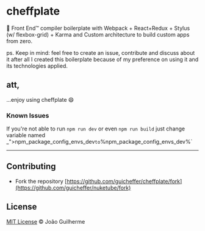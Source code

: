 # cheffplate
:beginner: Front End™ compiler boilerplate with Webpack + React+Redux + Stylus (w/ flexbox-grid) + Karma and Custom architecture to build custom apps from zero.

ps. Keep in mind: feel free to create an issue, contribute and discuss about it after all I created this boilerplate because of my preference on using it and its technologies applied.

att,
---
...enjoy using cheffplate :smile:

### Known Issues
If you're not able to run ```npm run dev``` or even ```npm run build``` just change variable named _"$>%"_ `$npm_package_config_envs_dev` to `%npm_package_config_envs_dev%`

___

## Contributing

- Fork the repository [https://github.com/guicheffer/cheffplate/fork](https://github.com/guicheffer/nuketube/fork)

## License

<a href="http://guicheffer.mit-license.org/" target="_blank">MIT License</a> © João Guilherme
